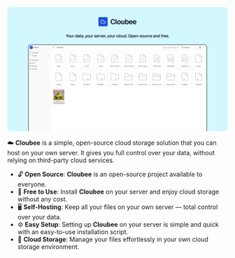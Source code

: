 <p align="center">
  <img src="https://github.com/cloubee-cloud-storage/.github/blob/main/cloubee-preview.png" alt="PocketBase - open source backend in 1 file" />
</p>

☁️ **Cloubee** is a simple, open-source cloud storage solution that you can host on your own server. It gives you full control over your data, without relying on third-party cloud services.

- 🔓 **Open Source**: **Cloubee** is an open-source project available to everyone.
- 💸 **Free to Use**: Install **Cloubee** on your server and enjoy cloud storage without any cost.  
- 🖥️ **Self-Hosting**: Keep all your files on your own server — total control over your data.  
- ⚙️ **Easy Setup**: Setting up **Cloubee** on your server is simple and quick with an easy-to-use installation script.  
- 📂 **Cloud Storage**: Manage your files effortlessly in your own cloud storage environment.
